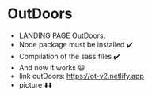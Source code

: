 # OutDoors
- LANDING PAGE OutDoors.
- Node package must be installed ✔️
- Compilation of the sass files ✔️
- And now it works 😃
- link outDoors: https://ot-v2.netlify.app
- picture ⬇️⬇️

